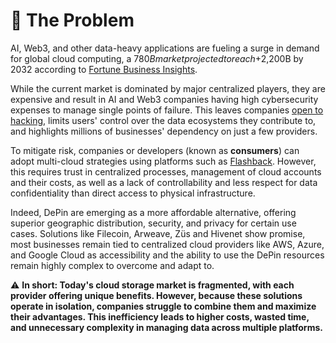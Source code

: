 # 🚫 The Problem

AI, Web3, and other data-heavy applications are fueling a surge in demand for global cloud computing, a $780B market projected to reach +$2,200B by 2032 according to [Fortune Business Insights](https://www.fortunebusinessinsights.com/cloud-computing-market-102697).&#x20;

While the current market is dominated by major centralized players, they are expensive and result in AI and Web3 companies having high cybersecurity expenses to manage single points of failure. This leaves companies [open to hacking](https://protos.com/users-of-hacked-mixin-network-question-projects-decentralized-nature/), limits users' control over the data ecosystems they contribute to, and highlights millions of businesses' dependency on just a few providers.

To mitigate risk, companies or developers (known as **consumers**) can adopt multi-cloud strategies using platforms such as [Flashback](https://platform.flashback.tech). However, this requires trust in centralized processes, management of cloud accounts and their costs, as well as a lack of controllability and less respect for data confidentiality than direct access to physical infrastructure.

Indeed, DePin are emerging as a more affordable alternative, offering superior geographic distribution, security, and privacy for certain use cases. Solutions like Filecoin, Arweave, Züs and Hivenet show promise, most businesses remain tied to centralized cloud providers like AWS, Azure, and Google Cloud as accessibility and the ability to use the DePin resources remain highly complex to overcome and adapt to.

:warning: **In short: Today's cloud storage market is fragmented, with each provider offering unique benefits. However, because these solutions operate in isolation, companies struggle to combine them and maximize their advantages. This inefficiency leads to higher costs, wasted time, and unnecessary complexity in managing data across multiple platforms.**
